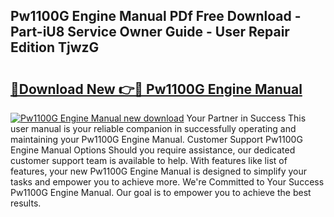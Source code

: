 ## Pw1100G Engine Manual PDf Free Download - Part-iU8 Service Owner Guide - User Repair Edition TjwzG

# <h2><a href="http://cf11175.oget.top/?id=Pw1100G+Engine+Manual">🔗Download New 👉🔴 Pw1100G Engine Manual</a></h2>

[![Pw1100G Engine Manual new download](https://i.imgur.com/5g1atiW.png)](http://cf11175.oget.top/?id=Pw1100G+Engine+Manual)
Your Partner in Success This user manual is your reliable companion in successfully operating and maintaining your Pw1100G Engine Manual. Customer Support Pw1100G Engine Manual Options Should you require assistance, our dedicated customer support team is available to help. With features like list of features, your new Pw1100G Engine Manual is designed to simplify your tasks and empower you to achieve more. We're Committed to Your Success Pw1100G Engine Manual. Our goal is to empower you to achieve the best results.
